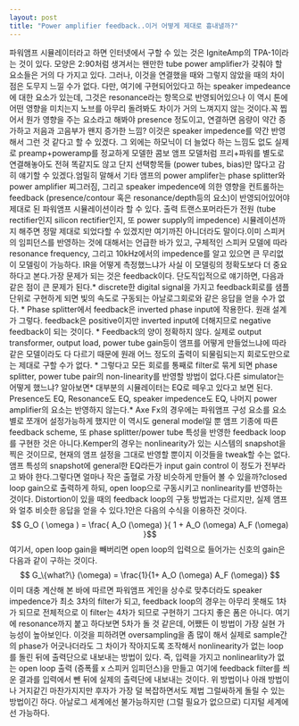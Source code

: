 ```yaml
---
layout: post
title: "Power amplifier feedback..이거 어떻게 제대로 흉내낼까?"
---
```


파워앰프 시뮬레이터라고 하면 인터넷에서 구할 수 있는 것은 IgniteAmp의 TPA-1이라는 것이 있다. 모양은 2:90처럼 생겨서는 왠만한 tube power amplifier가 갖춰야 할 요소들은 거의 다 가지고 있다. 그러나, 이것을 연결했을 때와 그렇지 않았을 때의 차이점은 도무지 느낄 수가 없다. 다만, 여기에 구현되어있다고 하는 speaker impedeance에 대한 요소가 있는데, 그것은 resonance라는 항목으로 반영되어있으나 이 역시 톤에 어떤 영향을 미치는지 노브를 아무리 돌려봐도 차이가 거의 느껴지지 않는 것이다.꼭 찝어서 뭔가 영향을 주는 요소라고 해봐야 presence 정도이고, 연결하면 음량이 약간 증가하고 저음과 고음부가 왠지 증가한 느낌? 이것은 speaker impedence를 약간 반영해서 그런 것 같다고 할 수 있겠다. 그 외에는 하모닉이 더 늘었다 하는 느낌도 없도 실제로 preamp+poweramp를 정교하게 모델한 콤보 앰프 모델처럼 프리+파워를 별도로 연결해놓아도 전혀 똑같지도 않고 단지 선택항목들 (power tubes, bias)만 많다고 감히 얘기할 수 있겠다.엄밀히 말해서 기타 앰프의 power amplifer는 phase splitter와 power amplifier 찌그러짐, 그리고 speaker impedence에 의한 영향을 컨트롤하는 feedback (presence/contour 혹은 resonance/depth등의 요소)이 반영되어있어야 제대로 된 파워앰프 시뮬레이션이라 할 수 있다. 출력 트랜스포머라든가 전원 (tube rectifier인지 silicon rectifier인지, 또 power supply의 impedence) 시뮬레이션까지 해주면 정말 제대로 되었다할 수 있겠지만 여기까진 아니더라도 말이다.이미 스피커의 임피던스를 반영하는 것에 대해서는 언급한 바가 있고, 구체적인 스피커 모델에 따라 resonance frequency, 그리고 10kHz에서의 impedence를 알고 있으면 큰 무리없이 모델링이 가능하다. IR을 어떻게 측정했느냐가 사실 이 모델링의 정확도보다 더 중요하다고 본다.가장 문제가 되는 것은 feedback이다. 단도직입적으로 얘기하면, 다음과 같은 점이 큰 문제가 된다.* discrete한 digital signal을 가지고 feedback회로를 샘플단위로 구현하게 되면 빛의 속도로 구동되는 아날로그회로와 같은 응답을 얻을 수가 없다. * Phase splitter에서 feedback은 inverted phase input에 작용한다. 원래 설계가 그렇다. feedback은 positive이지만 inverted input에 더해지므로 negative feedback이 되는 것이다. * Feedback의 양이 정확하지 않다. 실제로 output transformer, output load, power tube gain등이 앰프를 어떻게 만들었느냐에 따라 같은 모델이라도 다 다르기 때문에 원래 어느 정도의 출력이 되물림되는지 회로도만으로는 제대로 구할 수가 없다. * 그렇다고 모든 회로를 통째로 filter로 묶게 되면 phase splitter, power tube pair의 non-linearity를 반영할 방법이 없다.다른 simulator는 어떻게 했느냐? 알아보면* 대부분의 시뮬레이터는 EQ로 떼우고 있다고 보면 된다. Presence도 EQ, Resonance도 EQ, speaker impedence도 EQ, 나머지 power amplifier의 요소는 반영하지 않는다.* Axe Fx의 경우에는 파워앰프 구성 요소를 요소별로 쪼개어 설정가능하게 했지만 이 역시도 general model일 뿐 앰프 기종에 따른 feedback scheme, 또 phase splitter/power tube 특성을 반영한 feedback loop를 구현한 것은 아니다.Kemper의 경우는 nonlinearity가 있는 시스템의 snapshot을 찍은 것이므로, 현재의 앰프 설정을 그대로 반영할 뿐이지 이것들을 tweak할 수는 없다. 앰프 특성의 snapshot에 general한 EQ라든가 input gain control 이 정도가 전부라고 봐야 한다.그렇다면 얼마나 작은 출혈로 가장 비슷하게 만들어 볼 수 있을까?closed loop gain으로 출력하게 하되, open loop으로 구동시키고 nonlinearity를 반영하는 것이다. Distortion이 있을 때의 feedback loop의 구동 방법과는 다르지만, 실제 앰프와 얼추 비슷한 응답을 얻을 수 있다.1안은 다음의 수식을 이용하잔 것이다. $$ G_O ( \omega ) = \frac{ A_O (\omega) }{ 1 + A_O (\omega) A_F (\omega) }$$여기서, open loop gain을 빼버리면 open loop의 입력으로 들어가는 신호의 gain은 다음과 같이 구하는 것이다.$$ G_\{what?\} (\omega) = \frac{1}{1+ A_O (\omega) A_F (\omega)} $$이미 대충 계산해 본 바에 따르면 파워앰프 게인을 상수로 맞추더라도 speaker impedence가 최소 3차의 filter가 되고, feedback loop의 경우는 아무리 못해도 1차가 되므로 전체적으로 이 filter는 4차가 되므로 구현하기 그다지 좋은 폼은 아니다. 여기에 resonance까지 붙고 하다보면 5차가 돌 것 같은데, 어쨌든 이 방법이 가장 실현 가능성이 높아보인다. 이것을 피하려면 oversampling을 좀 많이 해서 실제로 sample간의 phase가 어긋나더라도 그 차이가 작아지도록 조작해서 nonlinearity가 없는 loop를 돌린 뒤에 출력단으로 내보내는 방법이 있다. 즉, 입력을 가지고 nonlinearlity가 없는 open loop 출력 (증폭률 x 스피커 임피던스)을 만들고 여기에 feedback filter를 씌운 결과를 입력에서 뺀 뒤에 실제의 출력단에 내보내는 것이다. 위 방법이나 아래 방법이나 거지같긴 마찬가지지만 후자가 가장 덜 복잡하면서도 제법 그럴싸하게 돌릴 수 있는 방법이긴 하다. 아날로그 세계에선 불가능하지만 (그럴 필요가 없으므로) 디지털 세계에선 가능하다.

